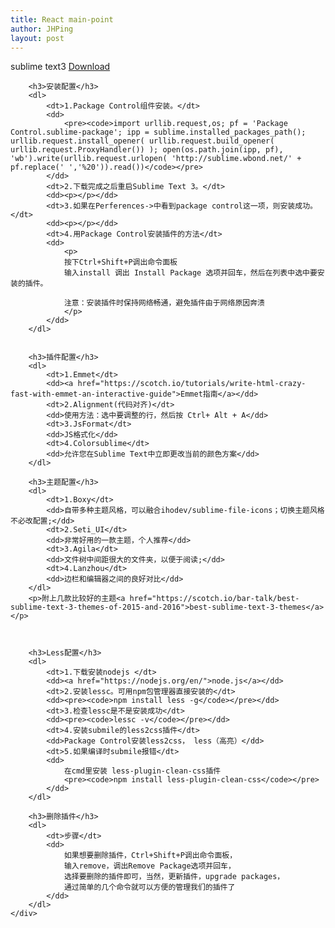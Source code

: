 ```yaml
---
title: React main-point
author: JHPing
layout: post
---
```

<div>
	<p>sublime text3   <a href="https://www.sublimetext.com/3">Download</a></p>
	<div>


		<h3>安装配置</h3>
		<dl>
			<dt>1.Package Control组件安装。</dt>
			<dd>
				<pre><code>import urllib.request,os; pf = 'Package Control.sublime-package'; ipp = sublime.installed_packages_path(); urllib.request.install_opener( urllib.request.build_opener( urllib.request.ProxyHandler()) ); open(os.path.join(ipp, pf), 'wb').write(urllib.request.urlopen( 'http://sublime.wbond.net/' + pf.replace(' ','%20')).read())</code></pre>
			</dd>
			<dt>2.下载完成之后重启Sublime Text 3。</dt>
			<dd><p></p></dd>
			<dt>3.如果在Perferences->中看到package control这一项，则安装成功。 </dt>
			<dd><p></p></dd>
			<dt>4.用Package Control安装插件的方法</dt>
			<dd>
				<p>
				按下Ctrl+Shift+P调出命令面板 
				输入install 调出 Install Package 选项并回车，然后在列表中选中要安装的插件。

				注意：安装插件时保持网络畅通，避免插件由于网络原因奔溃
				</p>
			</dd>	
		</dl>


		<h3>插件配置</h3>
		<dl>
			<dt>1.Emmet</dt>
			<dd><a href="https://scotch.io/tutorials/write-html-crazy-fast-with-emmet-an-interactive-guide">Emmet指南</a></dd>
			<dt>2.Alignment(代码对齐)</dt>
			<dd>使用方法：选中要调整的行，然后按 Ctrl+ Alt + A</dd>
			<dt>3.JsFormat</dt>
			<dd>JS格式化</dd>
			<dt>4.Colorsublime</dt>
			<dd>允许您在Sublime Text中立即更改当前的颜色方案</dd>
		</dl>

		<h3>主题配置</h3>
		<dl>
			<dt>1.Boxy</dt>
			<dd>自带多种主题风格，可以融合ihodev/sublime-file-icons；切换主题风格不必改配置;</dd>
			<dt>2.Seti_UI</dt>
			<dd>非常好用的一款主题，个人推荐</dd>
			<dt>3.Agila</dt>
			<dd>文件树中间距很大的文件夹，以便于阅读;</dd>
			<dt>4.Lanzhou</dt>
			<dd>边栏和编辑器之间的良好对比</dd>
		</dl>
		<p>附上几款比较好的主题<a href="https://scotch.io/bar-talk/best-sublime-text-3-themes-of-2015-and-2016">best-sublime-text-3-themes</a></p>



		<h3>Less配置</h3>
		<dl>
			<dt>1.下载安装nodejs </dt>
			<dd><a href="https://nodejs.org/en/">node.js</a></dd>
			<dt>2.安装lessc。可用npm包管理器直接安装的</dt>
			<dd><pre><code>npm install less -g</code></pre></dd>
			<dt>3.检查lessc是不是安装成功</dt>
			<dd><pre><code>lessc -v</code></pre></dd>
			<dt>4.安装submile的less2css插件</dt>
			<dd>Package Control安装less2css， less（高亮）</dd>
			<dt>5.如果编译时submile报错</dt>
			<dd>
				在cmd里安装 less-plugin-clean-css插件
				<pre><code>npm install less-plugin-clean-css</code></pre>
			</dd>
		</dl>

		<h3>删除插件</h3>
		<dl>
			<dt>步骤</dt>
			<dd>
				如果想要删除插件，Ctrl+Shift+P调出命令面板，
				输入remove，调出Remove Package选项并回车，
				选择要删除的插件即可，当然，更新插件，upgrade packages，
				通过简单的几个命令就可以方便的管理我们的插件了
			</dd>
		</dl>
	</div>
</div>



